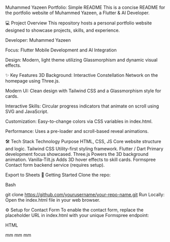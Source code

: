 Muhammed Yazeen Portfolio: Simple README
This is a concise README for the portfolio website of Muhammed Yazeen, a Flutter & AI Developer.

💻 Project Overview
This repository hosts a personal portfolio website designed to showcase projects, skills, and experience.

Developer: Muhammed Yazeen

Focus: Flutter Mobile Development and AI Integration

Design: Modern, light theme utilizing Glassmorphism and dynamic visual effects.

✨ Key Features
3D Background: Interactive Constellation Network on the homepage using Three.js.

Modern UI: Clean design with Tailwind CSS and a Glassmorphism style for cards.

Interactive Skills: Circular progress indicators that animate on scroll using SVG and JavaScript.

Customization: Easy-to-change colors via CSS variables in index.html.

Performance: Uses a pre-loader and scroll-based reveal animations.

🛠️ Tech Stack
Technology	Purpose
HTML, CSS, JS	Core website structure and logic.
Tailwind CSS	Utility-first styling framework.
Flutter / Dart	Primary development focus showcased.
Three.js	Powers the 3D background animation.
Vanilla-Tilt.js	Adds 3D hover effects to skill cards.
Formspree	Contact form backend service (requires setup).

Export to Sheets
🚀 Getting Started
Clone the repo:

Bash

git clone https://github.com/yourusername/your-repo-name.git
Run Locally:
Open the index.html file in your web browser.

⚙️ Setup for Contact Form
To enable the contact form, replace the placeholder URL in index.html with your unique Formspree endpoint:

HTML

<form action="https://formspree.io/f/YOUR_UNIQUE_ID" method="POST">
    </form>
mm
mm
mm

